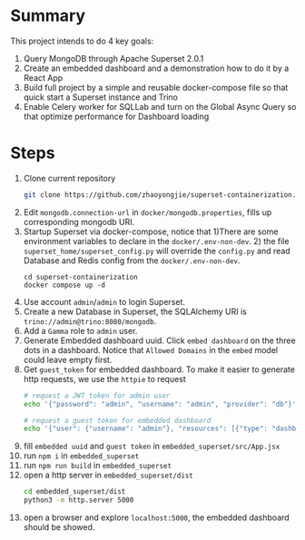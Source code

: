 # Summary

This project intends to do 4 key goals:
1. Query MongoDB through Apache Superset 2.0.1
2. Create an embedded dashboard and a demonstration how to do it by a React App
3. Build full project by a simple and reusable docker-compose file so that quick start a Superset instance and Trino
4. Enable Celery worker for SQLLab and turn on the Global Async Query so that optimize performance for Dashboard loading

# Steps 

1. Clone current repository
    ```bash
    git clone https://github.com/zhaoyongjie/superset-containerization.git
    ```
2. Edit `mongodb.connection-url` in `docker/mongodb.properties`, fills up corresponding mongodb URI. 
3. Startup Superset via docker-compose, notice that 1)There are some environment variables to declare in the `docker/.env-non-dev`. 2) the file `superset_home/superset_config.py` will override the `config.py` and read Database and Redis config from the `docker/.env-non-dev`.
    ```
    cd superset-containerization
    docker compose up -d
    ```
4. Use account `admin`/`admin` to login Superset.
5. Create a new Database in Superset, the SQLAlchemy URI is `trino://admin@trino:8080/mongodb`.
6. Add a `Gamma` role to `admin` user.
7. Generate Embedded dashboard uuid. Click `embed dashboard` on the three dots in a dashboard. Notice that `Allowed Domains` in the `embed` model could leave empty first.
8. Get `guest_token` for embedded dashboard. To make it easier to generate http requests, we use the `httpie` to request
    ```bash
    # request a JWT token for admin user
    echo '{"password": "admin", "username": "admin", "provider": "db"}' | http post http://localhost:8088/api/v1/security/login
    
    # request a guest token for embedded dashboard
    echo '{"user": {"username": "admin"}, "resources": [{"type": "dashboard", "id": "<fill up a dashboard id>"}], "rls": []}' | http post http://localhost:8088/api/v1/security/guest_token/ -A bearer -a "<fill up JWT token from previous step>"
    ```
9. fill `embedded uuid` and `guest token` in `embedded_superset/src/App.jsx`
10. run `npm i` in `embedded_superset`
11. run `npm run build` in `embedded_superset`
12. open a http server in `embedded_superset/dist`
    ```bash
    cd embedded_superset/dist
    python3 -m http.server 5000
    ```
13. open a browser and explore `localhost:5000`, the embedded dashboard should be showed.
